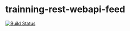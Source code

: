 # trainning-rest-webapi-feed


[![Build Status](https://github.com/goncalogracamelo/news-feed-api/actions/workflows/dotnet.yml/badge.svg)](https://github.com/goncalogracamelo/news-feed-api/actions/workflows/dotnet.yml) 